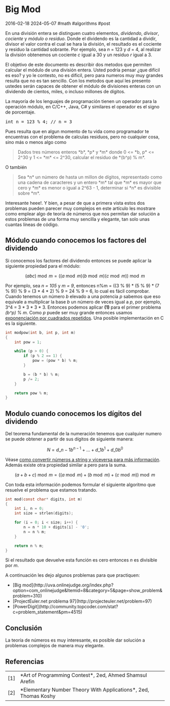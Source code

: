 # Big Mod
2016-02-18 2024-05-07 #math #algorithms #post

En una división entera se distinguen cuatro elementos, *dividendo*, *divisor*, *cociente* y *módulo o residuo*. Donde el dividendo es la cantidad a dividir, divisor el valor contra el cual se hara la división, el resultado es el cociente y residuo la cantidad sobrante. Por ejemplo, sea *n* = 123 y *d* = 4, al realizar la división obtenemos un cociente *c* igual a 30 y un residuo *r* igual a 3.

El objetivo de este documento es describir dos metodos que permiten calcular el módulo de una división entera. Usted podría pensar ¿que difícil es eso? y yo le contesto, no es dificil, pero para numeros muy muy grandes resulta que no es tan sencillo. Con los metodos que aquí les presento ustedes serán capaces de obtener el módulo de divisiones enteras con un dividendo de cientos, miles, o incluso millones de dígitos.

La mayoría de los lenguajes de programación tienen un operador para la operación módulo, en C/C++, Java, C# y similares el operador es el signo de porcentaje.

<pre lang="c">int n = 123 % 4; // n = 3</pre>

Pues resulta que en algun momento de tu vida como programador te encuentras con el problema de calculas residuos, pero no cualquier cosa, sino más o menos algo como 

<blockquote>
  Dados tres números enteros *b*, *p* y *m* donde 0 <= *b, p* <= 2^30 y 1 <= *m* <= 2^30, calcular el residuo de *(b^p) % m*.
</blockquote>

O también

<blockquote>
  Sea *n* un número de hasta un millon de dígitos, representado como una cadena de caracteres y un entero *m* tal que *m* es mayor que cero y *m* es menor o igual a 2^63 - 1, determinar si *n* es divisible sobre *m*.
</blockquote>

Interesante heee!. Y bien, a pesar de que a primera vista estos dos problemas pueden parecer muy complejos en este artículo les mostrare como emplear algo de teoría de números que nos permitan dar solución a estos problemas de una forma muy sencilla y elegante, tan solo unas cuantas líneas de código.

## Módulo cuando conocemos los factores del dividendo

Si conocemos los factores del dividendo entonces se puede aplicar la siguiente propiedad para el módulo:

$$(abc) \bmod m = ((a \bmod m)(b \bmod m)(c\bmod m))\bmod m$$

Por ejemplo, sea *n = 105* y *m = 9*, entonces n%m = ((3 % 9) * (5 % 9) * (7 % 9)) % 9 = (3 * 4 * 2) % 9 = 24 % 9 = 6, lo cual es fácil comprobar. Cuando tenemos un número *b* elevado a una potencia *p* sabemos que eso equivale a multiplicar la base *b* un número de veces igual a *p*, por ejemplo, 3^4 = 3 * 3 * 3 * 3. Entonces podemos aplicar **(1)** para el primer problema *(b^p) % m*. Como *p* puede ser muy grande entonces usamos [exponenciación por cuadrados repetidos](/recursion). Una posible implementación en C es la siguiente.


```c
int modpow(int b, int p, int m)
{
    int pow = 1;

    while (p > 0) {
        if (p % 2 == 1) {
            pow = (pow * b) % m;
        }

        b = (b * b) % m;
        p /= 2;
    }

    return pow % m;
}

```

## Modulo cuando conocemos los dígitos del dividendo

Del teorema fundamental de la numeración tenemos que cualquier numero se puede obtener a partir de sus dígitos de siguiente manera:

$$N=d\_{n-1}b^{n-1} +...+ d\_{1}b^{1} + d\_{0}b^{0}$$

Véase [como convertir números a string y viceversa para más información](/numeros-y-strings). Además existe otra propiedad similar a  pero para la suma.

$$(a + b + c) \bmod m = ((a \bmod m) + (b \bmod m) + (c \bmod m)) \bmod m$$

Con toda esta información podemos formular el siguiente algoritmo que resuelve el problema que estamos tratando.


```c
int mod(const char* digits, int m)
{
    int i, n = 0;
    int size = strlen(digits);

    for (i = 0; i < size; i++) {
        n = n * 10 + digits[i] - '0';
        n = n % m;
    }

    return n % m;
}

```

Si el resultado que devuelve esta función es cero entonces *n* es divisible por *m*.

A continuación les dejo algunos problemas para que practiquen:

<ul>
  <li>[Big mod](http://uva.onlinejudge.org/index.php?option=com_onlinejudge&Itemid=8&category=5&page=show_problem&problem=310)</li>
  <li>[ProjectEuler.net problema 97](http://projecteuler.net/problem=97)</li>
  <li>[PowerDigit](http://community.topcoder.com/stat?c=problem_statement&pm=4515)</li>
</ul></li>

## Conclusión

La teoría de números es muy interesante, es posible dar solución a problemas complejos de manera muy elegante.

## Referencias

<table border="0">
<tr><td>[1]</td><td>*Art of Programming Contest*, 2ed, Ahmed Shamsul Arefin</td></tr>
<tr><td>[2]</td><td>*Elementary Number Theory With Applications*, 2ed, Thomas Koshy</td></tr>
</table>
